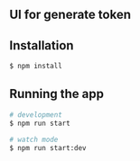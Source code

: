 ## UI for generate token

## Installation

```bash
$ npm install
```

## Running the app

```bash
# development
$ npm run start

# watch mode
$ npm run start:dev

